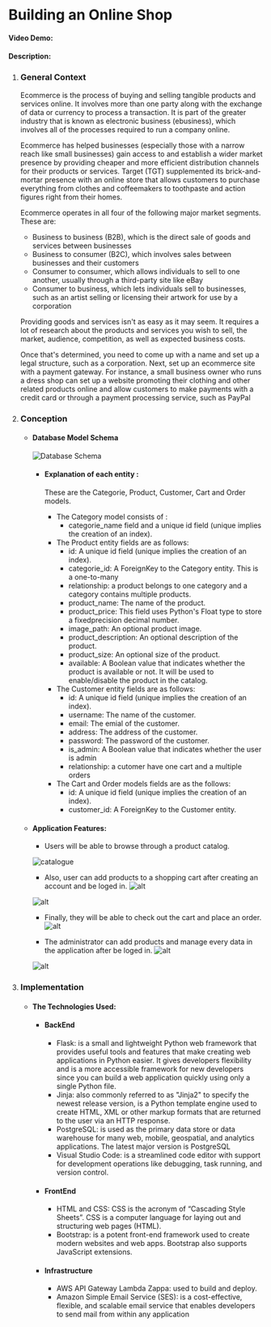 # Building an Online Shop
#### Video Demo:  <URL HERE>
#### Description:
1. ### General Context

    Ecommerce is the process of buying and selling tangible products and services online. It involves more than one party along with the exchange of data or currency to process a transaction. 
    It is part of the greater industry that is known as electronic business (ebusiness), which involves all of the processes required to run a company online.

    Ecommerce has helped businesses (especially those with a narrow reach like small businesses) gain access to and establish a wider market presence by providing cheaper and more efficient distribution channels for their products or services. 
    Target (TGT) supplemented its brick-and-mortar presence with an online store that allows customers to purchase everything from clothes and coffeemakers to toothpaste and action figures right from their homes.

    Ecommerce operates in all four of the following major market segments. These are:

    - Business to business (B2B), which is the direct sale of goods and services between businesses
    - Business to consumer (B2C), which involves sales between businesses and their customers
    - Consumer to consumer, which allows individuals to sell to one another, usually through a third-party site like eBay
    - Consumer to business, which lets individuals sell to businesses, such as an artist selling or licensing their artwork for use by a corporation

    Providing goods and services isn't as easy as it may seem. It requires a lot of research about the products and services you wish to sell, the market, audience, competition, as well as expected business costs.

    Once that's determined, you need to come up with a name and set up a legal structure, such as a corporation. 
    Next, set up an ecommerce site with a payment gateway. 
    For instance, a small business owner who runs a dress shop can set up a website promoting their clothing and other related products online and allow customers to make payments with a credit card or through a payment processing service, such as PayPal

2. ### Conception

    - #### Database Model Schema
         ![Database Schema](/assets/shema%20data%20base.png)
        - #### Explanation of each entity :
            These are the Categorie, Product, Customer, Cart and Order models. 

            - The Category model consists of :
                - categorie_name field and a unique id field (unique implies the creation of an index). 
            - The Product entity fields are as follows:
                - id: A unique id field (unique implies the creation of an index). 
                - categorie_id: A ForeignKey to the Category entity. This is a one-to-many
                - relationship: a product belongs to one category and a category contains
                multiple products.
                - product_name: The name of the product.
                - product_price: This field uses Python's Float type to store a fixedprecision decimal number.
                - image_path: An optional product image.
                - product_description: An optional description of the product.
                - product_size: An optional size of the product.
                - available: A Boolean value that indicates whether the product is available
                or not. It will be used to enable/disable the product in the catalog.
            - The Customer entity fields are as follows:
                - id: A unique id field (unique implies the creation of an index). 
                - username: The name of the customer.
                - email: The emial of the customer.
                - address: The address of the customer.
                - password: The password of the customer.
                - is_admin: A Boolean value that indicates whether the user is admin
                - relationship: a cutomer have one cart and a multiple orders
            - The Cart and Order models fields are as the follows:
                - id: A unique id field (unique implies the creation of an index). 
                - customer_id: A ForeignKey to the Customer entity.
    - #### Application Features:
        - Users will be able to browse through a product catalog.

        ![catalogue](/assets/catalogue.png)
        - Also, user can add products to a shopping cart after creating an account and be loged in.
        ![alt](/assets/cart.png)

        ![alt](/assets/login.png)

        - Finally, they will be able to check out the cart and place an order.
        ![alt](/assets/order.png)

        - The administrator can add products and manage every data in the application after be loged in.
        ![alt](/assets/admin_home.png) 

        ![alt](/assets/admin_add_product.png)       
3. ### Implementation

    - #### The Technologies Used:
        - #### BackEnd 
            - Flask: is a small and lightweight Python web framework that provides useful tools and features that make creating web applications in Python easier. It gives developers flexibility and is a more accessible framework for new developers since you can build a web application quickly using only a single Python file.
            - Jinja: also commonly referred to as "Jinja2" to specify the newest release version, is a Python template engine used to create HTML, XML or other markup formats that are returned to the user via an HTTP response.
            - PostgreSQL: is used as the primary data store or data warehouse for many web, mobile, geospatial, and analytics applications. The latest major version is PostgreSQL
            - Visual Studio Code: is a streamlined code editor with support for development operations like debugging, task running, and version control.
        - #### FrontEnd
            - HTML and CSS: CSS is the acronym of “Cascading Style Sheets”. CSS is a computer language for laying out and structuring web pages (HTML).
            - Bootstrap: is a potent front-end framework used to create modern websites and web apps. Bootstrap also supports JavaScript extensions. 
        - #### Infrastructure
            - AWS API Gateway Lambda Zappa: used to build and deploy.
            - Amazon Simple Email Service (SES): is a cost-effective, flexible, and scalable email service that enables developers to send mail from within any application